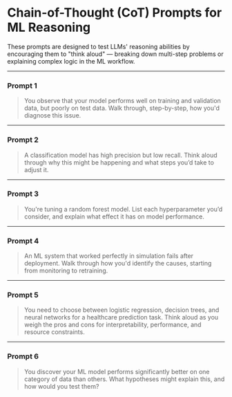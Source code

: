 # Chain-of-Thought (CoT) Prompts for ML Reasoning

These prompts are designed to test LLMs' reasoning abilities by encouraging them to "think aloud" — breaking down multi-step problems or explaining complex logic in the ML workflow.

---

### Prompt 1
> You observe that your model performs well on training and validation data, but poorly on test data. Walk through, step-by-step, how you'd diagnose this issue.

---

### Prompt 2
> A classification model has high precision but low recall. Think aloud through why this might be happening and what steps you’d take to adjust it.

---

### Prompt 3
> You're tuning a random forest model. List each hyperparameter you’d consider, and explain what effect it has on model performance.

---

### Prompt 4
> An ML system that worked perfectly in simulation fails after deployment. Walk through how you'd identify the causes, starting from monitoring to retraining.

---

### Prompt 5
> You need to choose between logistic regression, decision trees, and neural networks for a healthcare prediction task. Think aloud as you weigh the pros and cons for interpretability, performance, and resource constraints.

---

### Prompt 6
> You discover your ML model performs significantly better on one category of data than others. What hypotheses might explain this, and how would you test them?
